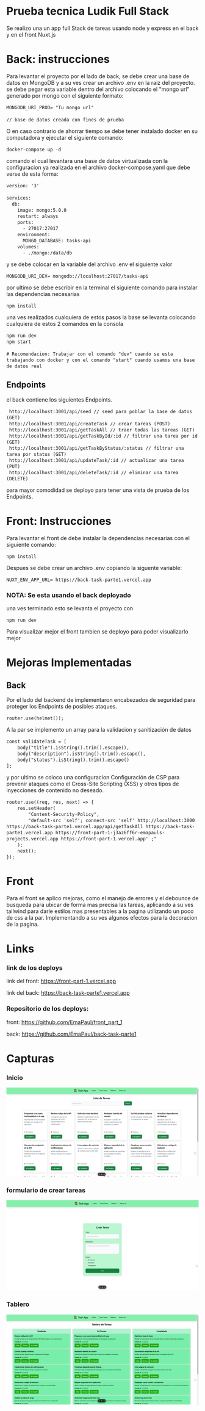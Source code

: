 
# Prueba tecnica Ludik Full Stack

Se realizo una un app full Stack de tareas usando node y express en el back y en el front Nuxt.js

# Back: instrucciones
Para levantar el proyecto por el lado de back, se debe crear una base de datos en MongoDB y a su ves crear un archivo .env en la raiz del proyecto. se debe pegar esta variable dentro del archivo colocando el "mongo url" generado por mongo con el siguiente formato:
```
MONGODB_URI_PROD= "Tu mongo url"

// base de datos creada con fines de prueba

``` 

O en caso contrario de ahorrar tiempo se debe tener instalado docker en su computadora y ejecutar el siguiente comando:

```
docker-compose up -d

```

comando el cual levantara una base de datos virtualizada con la configuracion ya realizada en el archivo docker-compose.yaml que debe verse de esta forma:

```
version: '3'

services:
  db:
    image: mongo:5.0.0
    restart: always
    ports:
      - 27017:27017
    environment:
      MONGO_DATABASE: tasks-api  
    volumes:
      - ./mongo:/data/db

```

y se debe colocar en la variable del archivo .env el siguiente valor
```
MONGODB_URI_DEV= mongodb://localhost:27017/tasks-api

``` 
por ultimo se debe escribir en la terminal el siguiente comando para instalar las dependencias necesarias
```
npm install

```
una ves realizados cualquiera de estos pasos la base se levanta colocando cualquiera de estos 2 comandos en la consola

```
npm run dev
npm start

# Recomendacion: Trabajar con el comando "dev" cuando se esta trabajando con docker y con el comando "start" cuando usamos una base de datos real

```

## Endpoints
el back contiene los siguientes Endpoints.
```
 http://localhost:3001/api/seed // seed para poblar la base de datos (GET)
 http://localhost:3001/api/createTask // crear tareas (POST)
 http://localhost:3001/api/getTaskAll // traer todas las tareas (GET)
 http://localhost:3001/api/getTaskById/:id // filtrar una tarea por id (GET)
 http://localhost:3001/api/getTaskByStatus/:status // filtrar una tarea por status (GET)
 http://localhost:3001/api/updateTask/:id // actualizar una tarea (PUT)
 http://localhost:3001/api/deleteTask/:id // eliminar una tarea (DELETE)

``` 
para mayor comodidad se deployo para tener una vista de prueba de los Endpoints.



# Front: Instrucciones

Para levantar el front de debe instalar la dependencias necesarias con el siguiente comando:
```
npm install
```
Despues se debe crear un archivo .env copiando la siguente variable:

```
NUXT_ENV_APP_URL= https://back-task-parte1.vercel.app
```
### NOTA:  Se esta usando el back deployado 
una ves terminado esto se levanta el proyecto con 
```
npm run dev
```
Para visualizar mejor el front tambien se deployo para poder visualizarlo mejor

# Mejoras Implementadas

## Back
Por el lado del backend de implementaron encabezados de seguridad para proteger los Endpoints de posibles ataques.

```
router.use(helmet());

```

A la par se implemento un array para la validacion y sanitización de datos
```
const validateTask = [
    body("title").isString().trim().escape(),
    body("description").isString().trim().escape(),
    body("status").isString().trim().escape()
];
```

y por ultimo se coloco  una configuracion Configuración de CSP para prevenir ataques 
como el Cross-Site Scripting (XSS) y otros tipos de inyecciones de contenido no deseado.

```
router.use((req, res, next) => {
    res.setHeader(
        "Content-Security-Policy",
        "default-src 'self'; connect-src 'self' http://localhost:3000 https://back-task-parte1.vercel.app/api/getTaskAll https://back-task-parte1.vercel.app https://front-part-1-j3az6ff6r-emapauls-projects.vercel.app https://front-part-1.vercel.app' ;"
    );
    next();
});
```

# Front
Para el front se aplico mejoras, como el manejo de errores y el debounce de busqueda para ubicar de forma mas precisa las tareas, aplicando a su ves tailwind para darle estilos mas presentables a la pagina utilizando un poco de css a la par. Implementando a su ves algunos efectos para la decoracion de la pagina.

# Links

### link de los deploys
link del front: https://front-part-1.vercel.app

link del back: https://back-task-parte1.vercel.app

### Repositorio de los deploys:
front: https://github.com/EmaPaul/front_part_1

back: https://github.com/EmaPaul/back-task-parte1

# Capturas

### Inicio
![alt text](image.png)

### formulario de crear tareas
![alt text](image-1.png)

### Tablero
![alt text](image-2.png)